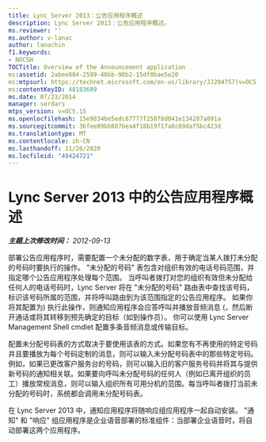 ```yaml
---
title: Lync Server 2013：公告应用程序概述
description: Lync Server 2013：公告应用程序概述。
ms.reviewer: ''
ms.author: v-lanac
author: lanachin
f1.keywords:
- NOCSH
TOCTitle: Overview of the Announcement application
ms:assetid: 2abee804-2599-48bb-90b2-15df0bae5e20
ms:mtpsurl: https://technet.microsoft.com/en-us/library/JJ204757(v=OCS.15)
ms:contentKeyID: 48183689
ms.date: 07/23/2014
manager: serdars
mtps_version: v=OCS.15
ms.openlocfilehash: 15e9834be5edc67777f258f8d041e134287a891a
ms.sourcegitcommit: 36fee89bb887bea4f18b19f17a8c69daf5bc423d
ms.translationtype: MT
ms.contentlocale: zh-CN
ms.lasthandoff: 11/26/2020
ms.locfileid: "49424721"
---
```

# <a name="overview-of-the-announcement-application-in-lync-server-2013"></a>Lync Server 2013 中的公告应用程序概述

<div data-xmlns="http://www.w3.org/1999/xhtml">

<div class="topic" data-xmlns="http://www.w3.org/1999/xhtml" data-msxsl="urn:schemas-microsoft-com:xslt" data-cs="https://msdn.microsoft.com/">

<div data-asp="https://msdn2.microsoft.com/asp">



</div>

<div id="mainSection">

<div id="mainBody">

<span> </span>

_**主题上次修改时间：** 2012-09-13_

部署公告应用程序时，需要配置一个未分配的数字表，用于确定当某人拨打未分配的号码时要执行的操作。 "未分配的号码" 表包含对组织有效的电话号码范围，并指定哪个公告应用程序处理每个范围。 当呼叫者拨打对您的组织有效但未分配给任何人的电话号码时，Lync Server 将在 "未分配的号码" 路由表中查找该号码，标识该号码所属的范围，并将呼叫路由到为该范围指定的公告应用程序。 如果你将其配置为) 执行此操作，则通知应用程序会应答呼叫并播放音频消息 (，然后断开通话或将其转移到预先确定的目标（如到操作员）。 你可以使用 Lync Server Management Shell cmdlet 配置多条音频消息或传输目标。

配置未分配号码表的方式取决于要使用该表的方式。如果您有不再使用的特定号码并且要播放为每个号码定制的消息，则可以输入未分配号码表中的那些特定号码。例如，如果已更改客户服务台的号码，则可以输入旧的客户服务号码并将其与提供新号码的通知相关联。如果要向呼叫未分配号码的任何人（例如已离开组织的员工）播放常规消息，则可以输入组织所有可用分机的范围。每当呼叫者拨打当前未分配的号码时，系统都会调用未分配号码表。

在 Lync Server 2013 中，通知应用程序将随响应组应用程序一起自动安装。 "通知" 和 "响应" 组应用程序是企业语音部署的标准组件：当部署企业语音时，将自动部署这两个应用程序。

</div>

<span> </span>

</div>

</div>

</div>

